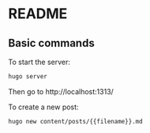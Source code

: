 # README


## Basic commands

To start the server:
```sh
hugo server
```

Then go to http://localhost:1313/

To create a new post: 
```sh
hugo new content/posts/{{filename}}.md
```

